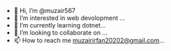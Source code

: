 - 👋 Hi, I’m @muzair567
- 👀 I’m interested in web devolopment ...
- 🌱 I’m currently learning dotnet...
- 💞️ I’m looking to collaborate on ...
- 📫 How to reach me muzairirfan20202@gmail.com...

<!---
muzair567/muzair567 is a ✨ special ✨ repository because its `README.md` (this file) appears on your GitHub profile.
You can click the Preview link to take a look at your changes.
--->
